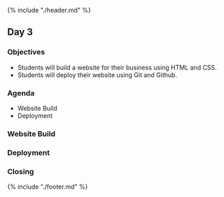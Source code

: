 {% include "./header.md" %}

## Day 3

### Objectives
* Students will build a website for their business using HTML and CSS. 
* Students will deploy their website using Git and Github. 


### Agenda
* Website Build
* Deployment


### Website Build

### Deployment

### Closing

{% include "./footer.md" %}
